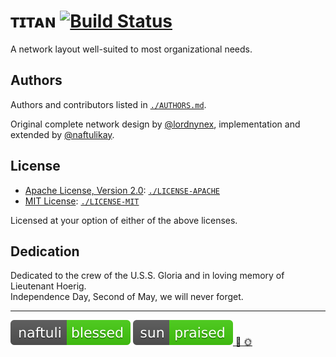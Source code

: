 # ᴛɪᴛᴀɴ [![Build Status][travis.svg]][travis]

A network layout well-suited to most organizational needs.

## Authors

Authors and contributors listed in [`./AUTHORS.md`][authors].

Original complete network design by [@lordnynex][lordnynex], implementation and extended by [@naftulikay][naftulikay].

## License

 * [Apache License, Version 2.0][license-apache]: [`./LICENSE-APACHE`][license-apache-local]
 * [MIT License][license-mit]: [`./LICENSE-MIT`][license-mit-local]


Licensed at your option of either of the above licenses.

## Dedication

Dedicated to the crew of the U.S.S. Gloria and in loving memory of Lieutenant Hoerig.  
Independence Day, Second of May, we will never forget.

---

![Blessed Status][blessed.svg] [![Sun Status][sun.svg] :raised_hands: :sun_with_face:][sun]

 [travis]: https://travis-ci.org/naftulikay/titan
 [travis.svg]: https://travis-ci.org/naftulikay/titan.svg
 [blessed.svg]: site/naftuli-blessed.svg
 [sun]: https://imgur.com/a/xjLKd
 [sun.svg]: site/sun-praised.svg
 [lordnynex]: https://github.com/lordnynex
 [naftulikay]: https://github.com/naftulikay
 [license-mit]: https://opensource.org/licenses/MIT
 [license-mit-local]: LICENSE-MIT
 [license-apache]: https://www.apache.org/licenses/LICENSE-2.0
 [license-apache-local]: LICENSE-APACHE
 [authors]: AUTHORS.md
